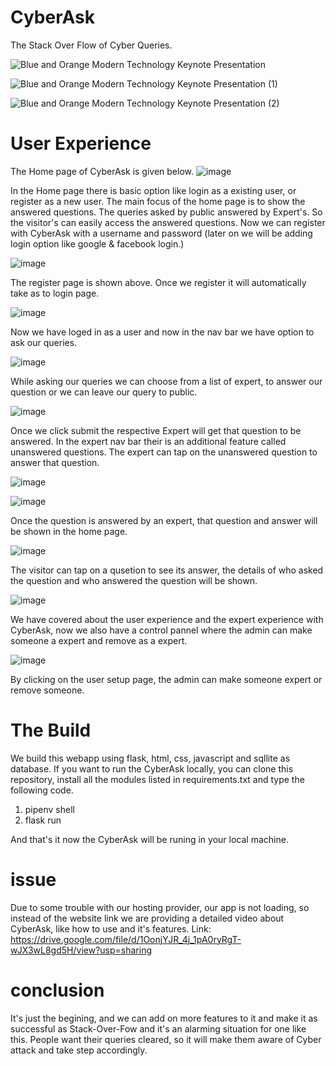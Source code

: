 # CyberAsk
The Stack Over Flow of Cyber Queries.

![Blue and Orange Modern Technology Keynote Presentation](https://user-images.githubusercontent.com/61120485/112722165-d7b20300-8f2d-11eb-970b-5b90e1b87bfe.png)


![Blue and Orange Modern Technology Keynote Presentation (1)](https://user-images.githubusercontent.com/61120485/112722181-ed272d00-8f2d-11eb-93fd-e31024a388b8.png)


![Blue and Orange Modern Technology Keynote Presentation (2)](https://user-images.githubusercontent.com/61120485/112722182-f2847780-8f2d-11eb-889c-dc1a65946510.png)

# User Experience

The Home page of CyberAsk is given below.
![image](https://user-images.githubusercontent.com/61120485/112722240-4db66a00-8f2e-11eb-9d2d-e78e2664d7fc.png)

In the Home page there is basic option like login as a existing user, or register as a new user. The main focus of the home page is to show the answered questions. The queries asked by public answered by Expert's. So the visitor's can easily access the answered questions.
Now we can register with CyberAsk with a username and password (later on we will be adding login option like google & facebook login.)

![image](https://user-images.githubusercontent.com/61120485/112722437-97538480-8f2f-11eb-918c-58440dc2210e.png)

The register page is shown above. Once we register it will automatically take as to login page.

![image](https://user-images.githubusercontent.com/61120485/112722440-9d496580-8f2f-11eb-9342-c6ee64c35a56.png)


Now we have loged in as a user and now in the nav bar we have option to ask our queries.

![image](https://user-images.githubusercontent.com/61120485/112722518-07faa100-8f30-11eb-8aba-fada66f85f65.png)

While asking our queries we can choose from a list of expert, to answer our question or we can leave our query to public.

![image](https://user-images.githubusercontent.com/61120485/112722689-02ea2180-8f31-11eb-8cb9-d340e496d338.png)


Once we click submit the respective Expert will get that question to be answered. In the expert nav bar their is an additional feature called unanswered questions. The expert can tap on the unanswered question to answer that question.

![image](https://user-images.githubusercontent.com/61120485/112722673-eb129d80-8f30-11eb-8a71-459790c7a2cf.png)


![image](https://user-images.githubusercontent.com/61120485/112722731-2a40ee80-8f31-11eb-90dd-f0eb46efbd74.png)

Once the question is answered by an expert, that question and answer will be shown in the home page.

![image](https://user-images.githubusercontent.com/61120485/112722770-62483180-8f31-11eb-96b9-696b30f3d027.png)

The visitor can tap on a qusetion to see its answer, the details of who asked the question and who answered the question will be shown.

![image](https://user-images.githubusercontent.com/61120485/112722818-9c193800-8f31-11eb-820e-19cebf0f17ab.png)

We have covered about the user experience and the expert experience with CyberAsk, now we also have a control pannel where the admin can make someone a expert and remove as a expert.

![image](https://user-images.githubusercontent.com/61120485/112722907-fca87500-8f31-11eb-8c33-fdb9ceeafc4e.png)

By clicking on the user setup page, the admin can make someone expert or remove someone.

# The Build
We build this webapp using flask, html, css, javascript and sqllite as database. If you want to run the CyberAsk locally, you can clone this repository, install all the modules listed in requirements.txt and type the following code.
1) pipenv shell
2) flask run


And that's it now the CyberAsk will be runing in your local machine.
# issue
Due to some trouble with our hosting provider, our app is not loading, so instead of the website link we are providing a detailed video about CyberAsk, like how to use and it's features.
Link: https://drive.google.com/file/d/1OonjYJR_4j_1pA0ryRgT-wJX3wL8gd5H/view?usp=sharing
# conclusion
It's just the begining, and we can add on more features to it and make it as successful as Stack-Over-Fow and it's an alarming situation for one like this. People want their queries cleared, so it will make them aware of Cyber attack and take step accordingly.


